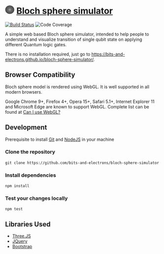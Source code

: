 # <img src="images/logo.png" width="30" height="30" alt="" /> [Bloch sphere simulator](https://bits-and-electrons.github.io/bloch-sphere-simulator/)

[![Build Status](https://dev.azure.com/bits-and-electrons/bloch-sphere-simulator/_apis/build/status/bits-and-electrons.bloch-sphere-simulator.build?branchName=main)](https://dev.azure.com/bits-and-electrons/bloch-sphere-simulator/_build/latest?definitionId=6&branchName=main)
![Code Coverage](https://img.shields.io/azure-devops/coverage/bits-and-electrons/bloch-sphere-simulator/6)

A simple web based Bloch sphere simulator, intended to help people to understand and visualize transition of single qubit state on applying different Quantum logic gates.

There is no installation required, just go to https://bits-and-electrons.github.io/bloch-sphere-simulator/.

## Browser Compatibility
Bloch sphere model is rendered using WebGL. It is well supported in all modern browsers.

Google Chrome 9+, Firefox 4+, Opera 15+, Safari 5.1+, Internet Explorer 11 and Microsoft Edge are known to support WebGL. Complete list can be found at [Can I use WebGL?](https://caniuse.com/webgl)

## Development
Prerequisite to install [Git](https://git-scm.com/downloads) and [NodeJS](https://nodejs.org/en/download/) in your machine

### Clone the repository
```
git clone https://github.com/bits-and-electrons/bloch-sphere-simulator
```

### Install dependencies
```
npm install
```

### Test your changes locally
```
npm test
```

## Libraries Used
- [Three.JS](https://threejs.org/)
- [JQuery](https://jquery.com/)
- [Bootstrap](https://getbootstrap.com/)
